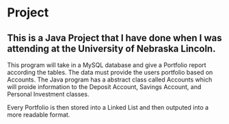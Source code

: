 # Project

## This is a Java Project that I have done when I was attending at the University of Nebraska Lincoln.

This program will take in a MySQL database and give a Portfolio report according the tables. The data must provide the users portfolio based on Accounts. The Java program has a abstract class called Accounts which will proide information to the Deposit Account, Savings Account, and Personal Investment classes. 

Every Portfolio is then stored into a Linked List and then outputed into a more readable format.
